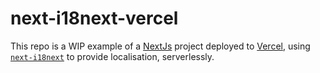 # next-i18next-vercel

This repo is a WIP example of a [NextJs](https://nextjs.org/) project deployed to [Vercel](https://vercel.com/), using [`next-i18next`](https://github.com/isaachinman/next-i18next) to provide localisation, serverlessly.
